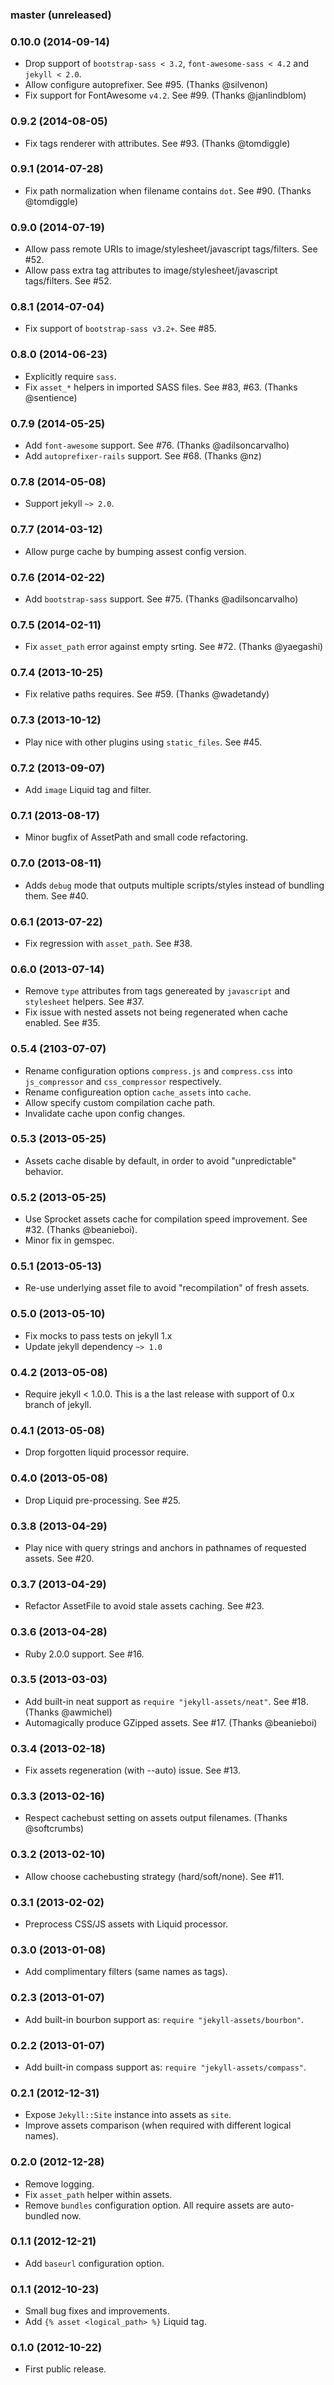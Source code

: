 ### master (unreleased)


### 0.10.0 (2014-09-14)

* Drop support of `bootstrap-sass < 3.2`, `font-awesome-sass < 4.2`
  and `jekyll < 2.0`.
* Allow configure autoprefixer. See #95. (Thanks @silvenon)
* Fix support for FontAwesome `v4.2`. See #99. (Thanks @janlindblom)


### 0.9.2 (2014-08-05)

* Fix tags renderer with attributes. See #93. (Thanks @tomdiggle)


### 0.9.1 (2014-07-28)

* Fix path normalization when filename contains `dot`.
  See #90. (Thanks @tomdiggle)


### 0.9.0 (2014-07-19)

* Allow pass remote URIs to image/stylesheet/javascript tags/filters.
  See #52.
* Allow pass extra tag attributes to image/stylesheet/javascript tags/filters.
  See #52.


### 0.8.1 (2014-07-04)

* Fix support of `bootstrap-sass v3.2+`. See #85.


### 0.8.0 (2014-06-23)

* Explicitly require `sass`.
* Fix `asset_*` helpers in imported SASS files.
  See #83, #63. (Thanks @sentience)


### 0.7.9 (2014-05-25)

* Add `font-awesome` support. See #76. (Thanks @adilsoncarvalho)
* Add `autoprefixer-rails` support. See #68. (Thanks @nz)


### 0.7.8 (2014-05-08)

* Support jekyll `~> 2.0`.


### 0.7.7 (2014-03-12)

* Allow purge cache by bumping assest config version.


### 0.7.6 (2014-02-22)

* Add `bootstrap-sass` support. See #75. (Thanks @adilsoncarvalho)


### 0.7.5 (2014-02-11)

* Fix `asset_path` error against empty srting. See #72. (Thanks @yaegashi)


### 0.7.4 (2013-10-25)

* Fix relative paths requires. See #59. (Thanks @wadetandy)


### 0.7.3 (2013-10-12)

* Play nice with other plugins using `static_files`. See #45.


### 0.7.2 (2013-09-07)

* Add `image` Liquid tag and filter.


### 0.7.1 (2013-08-17)

* Minor bugfix of AssetPath and small code refactoring.


### 0.7.0 (2013-08-11)

* Adds `debug` mode that outputs multiple scripts/styles instead of bundling
  them. See #40.


### 0.6.1 (2013-07-22)

* Fix regression with `asset_path`. See #38.


### 0.6.0 (2013-07-14)

* Remove `type` attributes from tags genereated by `javascript` and
  `stylesheet` helpers. See #37.
* Fix issue with nested assets not being regenerated when cache enabled.
  See #35.


### 0.5.4 (2103-07-07)

* Rename configuration options `compress.js` and `compress.css` into
  `js_compressor` and `css_compressor` respectively.
* Rename configureation option `cache_assets` into `cache`.
* Allow specify custom compilation cache path.
* Invalidate cache upon config changes.


### 0.5.3 (2013-05-25)

* Assets cache disable by default, in order to avoid "unpredictable" behavior.


### 0.5.2 (2013-05-25)

* Use Sprocket assets cache for compilation speed improvement. See #32.
  (Thanks @beanieboi).
* Minor fix in gemspec.


### 0.5.1 (2013-05-13)

* Re-use underlying asset file to avoid "recompilation" of fresh assets.


### 0.5.0 (2013-05-10)

* Fix mocks to pass tests on jekyll 1.x
* Update jekyll dependency `~> 1.0`


### 0.4.2 (2013-05-08)

* Require jekyll < 1.0.0. This is a the last release with support of 0.x branch
  of jekyll.


### 0.4.1 (2013-05-08)

* Drop forgotten liquid processor require.


### 0.4.0 (2013-05-08)

* Drop Liquid pre-processing. See #25.


### 0.3.8 (2013-04-29)

* Play nice with query strings and anchors in pathnames of requested assets.
  See #20.


### 0.3.7 (2013-04-29)

* Refactor AssetFile to avoid stale assets caching. See #23.


### 0.3.6 (2013-04-28)

* Ruby 2.0.0 support. See #16.


### 0.3.5 (2013-03-03)

* Add built-in neat support as `require "jekyll-assets/neat"`. See #18.
  (Thanks @awmichel)
* Automagically produce GZipped assets. See #17. (Thanks @beanieboi)


### 0.3.4 (2013-02-18)

* Fix assets regeneration (with --auto) issue. See #13.


### 0.3.3 (2013-02-16)

* Respect cachebust setting on assets output filenames. (Thanks @softcrumbs)


### 0.3.2 (2013-02-10)

* Allow choose cachebusting strategy (hard/soft/none). See #11.


### 0.3.1 (2013-02-02)

* Preprocess CSS/JS assets with Liquid processor.


### 0.3.0 (2013-01-08)

* Add complimentary filters (same names as tags).


### 0.2.3 (2013-01-07)

* Add built-in bourbon support as: `require "jekyll-assets/bourbon"`.


### 0.2.2 (2013-01-07)

* Add built-in compass support as: `require "jekyll-assets/compass"`.


### 0.2.1 (2012-12-31)

* Expose `Jekyll::Site` instance into assets as `site`.
* Improve assets comparison (when required with different logical names).


### 0.2.0 (2012-12-28)

* Remove logging.
* Fix `asset_path` helper within assets.
* Remove `bundles` configuration option.
  All require assets are auto-bundled now.


### 0.1.1 (2012-12-21)

* Add `baseurl` configuration option.


### 0.1.1 (2012-10-23)

* Small bug fixes and improvements.
* Add `{% asset <logical_path> %}` Liquid tag.


### 0.1.0 (2012-10-22)

* First public release.
